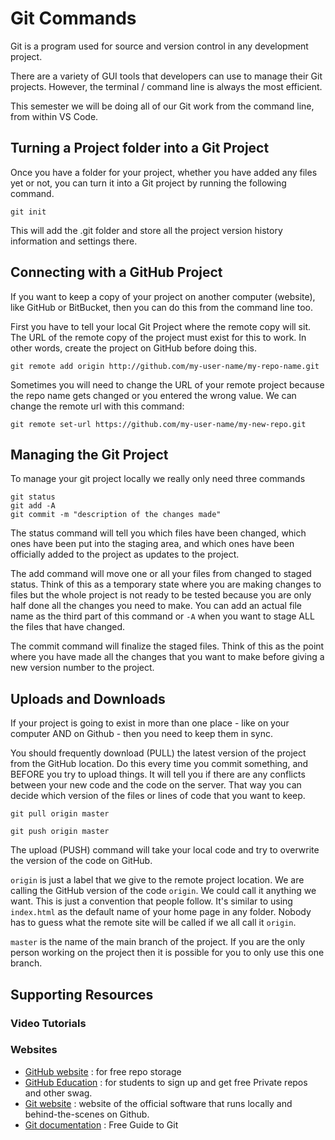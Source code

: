 # Git Commands

Git is a program used for source and version control in any development project.

There are a variety of GUI tools that developers can use to manage their Git projects. However, the terminal / command line is always the most efficient.

This semester we will be doing all of our Git work from the command line, from within VS Code.

## Turning a Project folder into a Git Project

Once you have a folder for your project, whether you have added any files yet or not, you can turn it into a Git project by running the following command.

```
git init
```

This will add the .git folder and store all the project version history information and settings there.

## Connecting with a GitHub Project

If you want to keep a copy of your project on another computer (website), like GitHub or BitBucket, then you can do this from the command line too.

First you have to tell your local Git Project where the remote copy will sit. The URL of the remote copy of the project must exist for this to work. In other words, create the project on GitHub before doing this.

```
git remote add origin http://github.com/my-user-name/my-repo-name.git 
```

Sometimes you will need to change the URL of your remote project because the repo name gets changed or you entered the wrong value. We can change the remote url with this command:

```
git remote set-url https://github.com/my-user-name/my-new-repo.git
```

## Managing the Git Project

To manage your git project locally we really only need three commands

```
git status
git add -A
git commit -m "description of the changes made"
```

The status command will tell you which files have been changed, which ones have been put into the staging area, and which ones have been officially added to the project as updates to the project.

The add command will move one or all your files from changed to staged status. Think of this as a temporary state where you are making changes to files but the whole project is not ready to be tested because you are only half done all the changes you need to make. You can add an actual file name as the third part of this command or `-A` when you want to stage ALL the files that have changed.

The commit command will finalize the staged files. Think of this as the point where you have made all the changes that you want to make before giving a new version number to the project.

## Uploads and Downloads

If your project is going to exist in more than one place - like on your computer AND on Github - then you need to keep them in sync.

You should frequently download (PULL) the latest version of the project from the GitHub location. Do this every time you commit something, and BEFORE you try to upload things. It will tell you if there are any conflicts between your new code and the code on the server. That way you can decide which version of the files or lines of code that you want to keep.

```
git pull origin master

git push origin master
```

The upload (PUSH) command will take your local code and try to overwrite the version of the code on GitHub.

`origin` is just a label that we give to the remote project location. We are calling the GitHub version of the code `origin`. We could call it anything we want. This is just a convention that people follow. It's similar to using `index.html` as the default name of your home page in any folder. Nobody has to guess what the remote site will be called if we all call it `origin`.

`master` is the name of the main branch of the project. If you are the only person working on the project then it is possible for you to only use this one branch.


## Supporting Resources

### Video Tutorials

<Badge text="Git" /> 

<YouTube
  title="Learning Git Playlist"
  url="https://www.youtube.com/embed/EdEWigP6zxQ"
/>

<Badge text="GitHub" />

<YouTube
  title="Learning GitHub Playlist"
  url="https://www.youtube.com/embed/M9uTajSRytE"
/>


### Websites

- [GitHub website](https://www.github.com/) : for free repo storage
- [GitHub Education](https://education.github.com/pack) : for students to sign up and get free Private repos and other swag.
- [Git website](https://git-scm.com/) : website of the official software that runs locally and behind-the-scenes on Github.
- [Git documentation](https://git-scm.com/book/en/v2) : Free Guide to Git